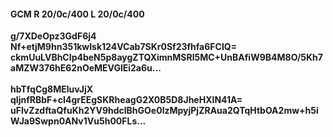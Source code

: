 #### GCM R 20/0c/400 L 20/0c/400
**g/7XDeOpz3GdF6j4**<br/>**Nf+etjM9hn351kwIsk124VCab7SKr0Sf23fhfa6FCIQ=**<br/>**ckmUuLVBhCIp4beN5p8aygZTQXimnMSRl5MC+UnBAfiW9B4M8O/5Kh7aMZW376hE62nOeMEVGlEi2a6u...**<br/><br/>
**hbTfqCg8MEluvJjX**<br/>**qIjnfRBbF+cI4grEEgSKRheagG2X0B5D8JheHXIN41A=**<br/>**uFlvZzdftaQfuKh2YV9hdclBhGOe0lzMpyjPjZRAua2QTqHtbOA2mw+h5iWJa9Swpn0ANv1Vu5h00FLs...**